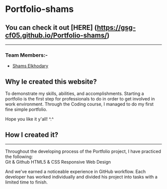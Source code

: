 # Portfolio-shams

## You can check it out [HERE] (https://gsg-cf05.github.io/Portfolio-shams/)

---

### Team Members:-

- [Shams Elkhodary](https://github.com/shamskhodary)

## Why Ie created this website?
To demonstrate my skills, abilities, and accomplishments. Starting a portfolio is the first step for professionals to do in order to get involved in work environment. Through the Coding course, I managed to do my first fine simple portfolio.

Hope you like it y'all! ^.^

## How I created it?
<hr>
Throughout the developing process of the Portfolio project, I have practiced the following:
<br>
Git & Github
HTML5 & CSS
Responsive Web Design

And we've earned a noticeable experience in GitHub workflow. Each developer has worked individually and divided his project into tasks with a limited time to finish.


